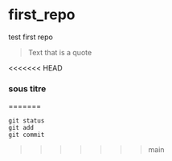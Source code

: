 # first_repo
test first repo

> Text that is a quote

<<<<<<< HEAD
### sous titre
=======
```
git status
git add
git commit
```
>>>>>>> main
